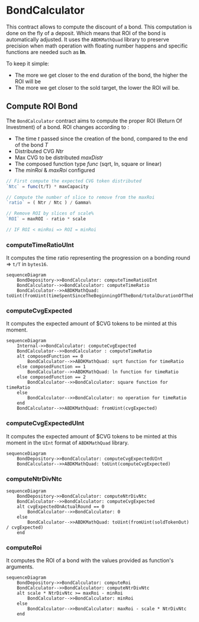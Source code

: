 # BondCalculator

This contract allows to compute the discount of a bond. This computation is done on the fly of a deposit. Which means that ROI of the bond is automatically adjusted. It uses the `ABDKMathQuad` library to preserve precision when math operation with floating number happens and specific functions are needed such as **ln**.

To keep it simple:

- The more we get closer to the end duration of the bond, the higher the ROI will be
- The more we get closer to the sold target, the lower the ROI will be.

## Compute ROI Bond

The `BondCalculator` contract aims to compute the proper ROI (Return Of Investment) of a bond.
ROI changes according to :

- The time _t_ passed since the creation of the bond, compared to the end of the bond _T_
- Distributed CVG _Ntr_
- Max CVG to be distributed _maxDistr_
- The composed function type _func_ (sqrt, ln, square or linear)
- The _minRoi_ & _maxRoi_ configured

```js
// First compute the expected CVG token distributed
`Ntc` = func(t/T) * maxCapacity

// Compute the number of slice to remove from the maxRoi
`ratio` = ( Ntr / Ntc ) / Gamma%

// Remove ROI by slices of scale%
`ROI` = maxROI - ratio * scale

// IF ROI < minRoi => ROI = minRoi
```

### computeTimeRatioUInt

It computes the time ratio representing the progression on a bonding round => `t/T` in `bytes16`.

```mermaid
sequenceDiagram
    BondDepository->>BondCalculator: computeTimeRatioUInt
    BondCalculator-->>BondCalculator: computeTimeRatio
    BondCalculator-->>ABDKMathQuad: toUint(fromUint(timeSpentSinceTheBeginningOfTheBond/totalDurationOfTheBond))
```

### computeCvgExpected

It computes the expected amount of $CVG tokens to be minted at this moment.

```mermaid
sequenceDiagram
    Internal->>BondCalculator: computeCvgExpected
    BondCalculator-->>BondCalculator : computeTimeRatio
    alt composedFunction == 0
        BondCalculator-->>ABDKMathQuad: sqrt function for timeRatio
    else composedFunction == 1
        BondCalculator-->>ABDKMathQuad: ln function for timeRatio
    else composedFunction == 2
        BondCalculator-->>BondCalculator: square function for timeRatio
    else
        BondCalculator-->>BondCalculator: no operation for timeRatio
    end
    BondCalculator-->>ABDKMathQuad: fromUint(cvgExpected)
```

### computeCvgExpectedUInt

It computes the expected amount of $CVG tokens to be minted at this moment in the `UInt` format of `ABDKMathQuad` library.

```mermaid
sequenceDiagram
    BondDepository->>BondCalculator: computeCvgExpectedUInt
    BondCalculator-->>ABDKMathQuad: toUint(computeCvgExpected)
```

### computeNtrDivNtc

```mermaid
sequenceDiagram
    BondDepository->>BondCalculator: computeNtrDivNtc
    BondCalculator-->>BondCalculator: computeCvgExpected
    alt cvgExpectedOnActualRound == 0
        BondCalculator-->>BondCalculator: 0
    else
        BondCalculator-->>ABDKMathQuad: toUint(fromUint(soldTokenOut) / cvgExpected)
    end

```

### computeRoi

It computes the ROI of a bond with the values provided as function's arguments.

```mermaid
sequenceDiagram
    BondDepository->>BondCalculator: computeRoi
    BondCalculator-->>BondCalculator: computeNtrDivNtc
    alt scale * NtrDivNtc >= maxRoi - minRoi
        BondCalculator-->>BondCalculator: minRoi
    else
        BondCalculator-->>BondCalculator: maxRoi - scale * NtrDivNtc
    end
```
